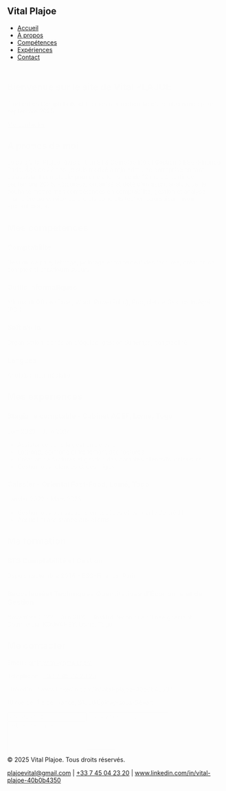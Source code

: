 <script type="text/javascript">
        var gk_isXlsx = false;
        var gk_xlsxFileLookup = {};
        var gk_fileData = {};
        function filledCell(cell) {
          return cell !== '' && cell != null;
        }
        function loadFileData(filename) {
        if (gk_isXlsx && gk_xlsxFileLookup[filename]) {
            try {
                var workbook = XLSX.read(gk_fileData[filename], { type: 'base64' });
                var firstSheetName = workbook.SheetNames[0];
                var worksheet = workbook.Sheets[firstSheetName];

                // Convert sheet to JSON to filter blank rows
                var jsonData = XLSX.utils.sheet_to_json(worksheet, { header: 1, blankrows: false, defval: '' });
                // Filter out blank rows (rows where all cells are empty, null, or undefined)
                var filteredData = jsonData.filter(row => row.some(filledCell));

                // Heuristic to find the header row by ignoring rows with fewer filled cells than the next row
                var headerRowIndex = filteredData.findIndex((row, index) =>
                  row.filter(filledCell).length >= filteredData[index + 1]?.filter(filledCell).length
                );
                // Fallback
                if (headerRowIndex === -1 || headerRowIndex > 25) {
                  headerRowIndex = 0;
                }

                // Convert filtered JSON back to CSV
                var csv = XLSX.utils.aoa_to_sheet(filteredData.slice(headerRowIndex)); // Create a new sheet from filtered array of arrays
                csv = XLSX.utils.sheet_to_csv(csv, { header: 1 });
                return csv;
            } catch (e) {
                console.error(e);
                return "";
            }
        }
        return gk_fileData[filename] || "";
        }
        </script><!DOCTYPE html>
<html lang="fr">
<head>
  <meta charset="UTF-8">
  <meta name="viewport" content="width=device-width, initial-scale=1.0">
  <title>Portfolio Alternance - Vital Plajoe</title>
  <script src="https://cdn.tailwindcss.com"></script>
  <link href="https://fonts.googleapis.com/css2?family=Inter:wght@300;400;600;700&display=swap" rel="stylesheet">
  <style>
    body {
      font-family: 'Inter', sans-serif;
    }
    .smooth-scroll {
      scroll-behavior: smooth;
    }
    .animate-fade-in {
      animation: fadeIn 1s ease-in-out;
    }
    .hover-scale {
      transition: transform 0.3s ease;
    }
    .hover-scale:hover {
      transform: scale(1.05);
    }
    @keyframes fadeIn {
      0% { opacity: 0; transform: translateY(20px); }
      100% { opacity: 1; transform: translateY(0); }
    }
  </style>
</head>
<body class="bg-gray-50 text-gray-900 smooth-scroll">
  <!-- Navbar -->
  <nav class="bg-white shadow-lg fixed w-full z-10">
    <div class="max-w-7xl mx-auto px-4 py-4 flex justify-between items-center">
      <h1 class="text-2xl font-bold text-teal-600">Vital Plajoe</h1>
      <ul class="flex space-x-6">
        <li><a href="#accueil" class="hover:text-teal-600 transition">Accueil</a></li>
        <li><a href="#a-propos" class="hover:text-teal-600 transition">À propos</a></li>
        <li><a href="#competences" class="hover:text-teal-600 transition">Compétences</a></li>
        <li><a href="#experiences" class="hover:text-teal-600 transition">Expériences</a></li>
        <li><a href="#contact" class="hover:text-teal-600 transition">Contact</a></li>
      </ul>
    </div>
  </nav>

  <!-- Hero Section -->
  <section id="accueil" class="min-h-screen flex items-center bg-gradient-to-r from-teal-500 to-cyan-600 text-white">
    <div class="max-w-7xl mx-auto px-4 text-center animate-fade-in">
      <h2 class="text-5xl font-bold mb-4">Bienvenue sur le site de Vital PLAJOE</h2>
      <p class="text-xl mb-6">Étudiant en Comptabilité et Gestion à la recherche d'une alternance pour septembre 2025</p>
      <a href="#contact" class="bg-white text-teal-600 px-6 py-3 rounded-full font-semibold hover:bg-teal-100 transition hover-scale">Me contacter</a>
    </div>
  </section>

  <!-- À propos -->
  <section id="a-propos" class="py-20 bg-white">
    <div class="max-w-7xl mx-auto px-4 animate-fade-in">
      <h2 class="text-3xl font-bold text-center mb-10 text-teal-600">À propos de moi</h2>
      <div class="flex flex-col items-center">
        <p class="text-lg max-w-3xl">
          Je suis Vital Plajoe, étudiant en BTS Comptabilité et Gestion à ESG-Finance Paris. Âgé de 22 ans, je suis motivé à rejoindre une entreprise en tant qu’assistant comptable pour une alternance de 12 mois à partir de septembre 2025. Rigoureux, organisé et doté d’un esprit analytique, je souhaite mettre mes compétences en comptabilité, gestion et analyse financière au service de projets concrets tout en poursuivant mon apprentissage.
        </p>
      </div>
    </div>
  </section>

  <!-- Compétences -->
  <section id="competences" class="py-20 bg-gray-50">
    <div class="max-w-7xl mx-auto px-4 animate-fade-in">
      <h2 class="text-3xl font-bold text-center mb-10 text-teal-600">Mes compétences</h2>
      <div class="grid grid-cols-1 md:grid-cols-3 gap-6">
        <div class="bg-white p-6 rounded-lg shadow-lg text-center hover-scale">
          <h3 class="text-xl font-semibold mb-2 text-teal-600">Comptabilité</h3>
          <p>Gestion de paie, lettrage, pointage et traitement des factures, création de comptes clients/fournisseurs</p>
        </div>
        <div class="bg-white p-6 rounded-lg shadow-lg text-center hover-scale">
          <h3 class="text-xl font-semibold mb-2 text-teal-600">Outils informatiques</h3>
          <p>Microsoft Office (Excel, Word, PowerPoint), Progiciel de Gestion Intégré (PGI)</p>
        </div>
        <div class="bg-white p-6 rounded-lg shadow-lg text-center hover-scale">
          <h3 class="text-xl font-semibold mb-2 text-teal-600">Soft skills</h3>
          <p>Organisation, cohésion d’équipe, gestion du temps, adaptabilité</p>
        </div>
      </div>
      <div class="mt-8 text-center">
        <h3 class="text-xl font-semibold mb-2 text-teal-600">Langues</h3>
        <p>Anglais : Intermédiaire</p>
      </div>
    </div>
  </section>

  <!-- Expériences -->
  <section id="experiences" class="py-20 bg-white">
    <div class="max-w-7xl mx-auto px-4 animate-fade-in">
      <h2 class="text-3xl font-bold text-center mb-10 text-teal-600">Mes expériences</h2>
      <div class="space-y-8">
        <div class="bg-gray-50 p-6 rounded-lg shadow-lg hover-scale">
          <h3 class="text-xl font-semibold text-teal-600">Stagiaire comptable - Cabinet ACEF, Lomé, Togo</h3>
          <p class="text-gray-600">Juin 2023 - Juin 2024</p>
          <ul class="list-disc list-inside">
            <li>Assistance dans la gestion de paie</li>
            <li>Lettrage, pointage et traitement des factures</li>
            <li>Création de factures et gestion des comptes clients/fournisseurs</li>
            <li>Gestion des relances et des litiges</li>
          </ul>
        </div>
        <div class="bg-gray-50 p-6 rounded-lg shadow-lg hover-scale">
          <h3 class="text-xl font-semibold text-teal-600">Caissier - Oriental Fast-Food, Lomé, Togo</h3>
          <p class="text-gray-600">Janvier 2022 - Mars 2023</p>
          <ul class="list-disc list-inside">
            <li>Gestion des transactions en espèces et par carte de crédit</li>
            <li>Accueil et assistance aux clients</li>
          </ul>
        </div>
      </div>
    </div>
  </section>

  <!-- Formation -->
  <section id="formation" class="py-20 bg-gray-50">
    <div class="max-w-7xl mx-auto px-4 animate-fade-in">
      <h2 class="text-3xl font-bold text-center mb-10 text-teal-600">Ma formation</h2>
      <div class="space-y-8">
        <div class="bg-white p-6 rounded-lg shadow-lg hover-scale">
          <h3 class="text-xl font-semibold text-teal-600">BTS Comptabilité et Gestion</h3>
          <p class="text-gray-600">Depuis septembre 2024 - ESG-Finance, Paris</p>
        </div>
        <div class="bg-white p-6 rounded-lg shadow-lg hover-scale">
          <h3 class="text-xl font-semibold text-teal-600">Baccalauréat Techniques Quantitatives d’Économie et de Gestion</h3>
          <p class="text-gray-600">Novembre 2022 - Juin 2023 - Institut Technique d’Enseignement Commercial KOUVAHEY, Lomé, Togo</p>
        </div>
      </div>
    </div>
  </section>

  <!-- Contact -->
  <section id="contact" class="py-20 bg-gray-50">
    <div class="max-w-7xl mx-auto px-4 animate-fade-in">
      <h2 class="text-3xl font-bold text-center mb-10 text-teal-600">Me contacter</h2>
      <div class="max-w-lg mx-auto bg-white p-8 rounded-lg shadow-lg">
        <div class="text-center mb-6">
          <p class="text-lg"><strong>Email :</strong> <a href="mailto:plajoevital@gmail.com" class="text-teal-600 hover:underline">plajoevital@gmail.com</a></p>
          <p class="text-lg"><strong>Téléphone :</strong> <a href="tel:+33745042320" class="text-teal-600 hover:underline">+33 7 45 04 23 20</a></p>
          <p class="text-lg"><strong>LinkedIn :</strong> <a href="www.linkedin.com/in/vital-plajoe-40b0b4350" class="text-teal-600 hover:underline">"www.linkedin.com/in/vital-plajoe-40b0b4350"</a></p>
          <p class="text-lg mt-4">18 rue de l’Île de France, 91860 Épinay-sous-Sénart</p>
        </div>
        <div class="space-y-4">
          <input type="text" id="name" placeholder="Vital PLAJOE" class="w-full p-3 border rounded-lg focus:outline-none focus:ring-2 focus:ring-teal-600">
          <input type="email" id="email" placeholder="plajoevital@gmail.com" class="w-full p-3 border rounded-lg focus:outline-none focus:ring-2 focus:ring-teal-600">
          <textarea id="message" placeholder="Votre message" rows="5" class="w-full p-3 border rounded-lg focus:outline-none focus:ring-2 focus:ring-teal-600"></textarea>
          <button onclick="sendMessage()" class="w-full bg-teal-600 text-white p-3 rounded-lg hover:bg-teal-700 transition hover-scale">Envoyer</button>
        </div>
      </div>
    </div>
  </section>

  <!-- Footer -->
  <footer class="bg-gray-900 text-white py-6">
    <div class="max-w-7xl mx-auto px-4 text-center">
      <p>© 2025 Vital Plajoe. Tous droits réservés.</p>
      <p class="mt-2">
        <a href="mailto:plajoevital@gmail.com" class="hover:text-teal-400">plajoevital@gmail.com</a> | 
        <a href="tel:+33745042320" class="hover:text-teal-400">+33 7 45 04 23 20</a> | 
        <a href="www.linkedin.com/in/vital-plajoe-40b0b4350" class="hover:text-teal-400">www.linkedin.com/in/vital-plajoe-40b0b4350</a>
      </p>
    </div>
  </footer>

  <script>
    function sendMessage() {
      const name = document.getElementById('name').value;
      const email = document.getElementById('email').value;
      const message = document.getElementById('message').value;
      
      if (name && email && message) {
        alert('Message envoyé ! Merci de m’avoir contacté.');
        document.getElementById('name').value = '';
        document.getElementById('email').value = '';
        document.getElementById('message').value = '';
      } else {
        alert('Veuillez remplir tous les champs.');
      }
    }
  </script>
</body>
</html>
